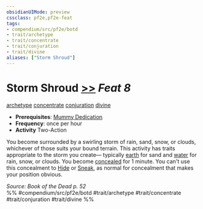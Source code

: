 ```yaml
---
obsidianUIMode: preview
cssclass: pf2e,pf2e-feat
tags:
- compendium/src/pf2e/botd
- trait/archetype
- trait/concentrate
- trait/conjuration
- trait/divine
aliases: ["Storm Shroud"]
---
```

# Storm Shroud  [>>](../../rules/core-rulebook/chapter-9-playing-the-game.md#Actions "Two-Action") *Feat 8*  
[archetype](../../rules/traits/archetype.md)  [concentrate](../../rules/traits/concentrate.md)  [conjuration](../../rules/traits/conjuration.md)  [divine](../../rules/traits/divine.md)  

- **Prerequisites**: [Mummy Dedication](mummy-dedication-botd.md)
- **Frequency**: once per hour
- **Activity** Two-Action

You become surrounded by a swirling storm of rain, sand, snow, or clouds, whichever of those suits your bound terrain. This activity has traits appropriate to the storm you create— typically [earth](../../rules/traits/earth.md) for sand and [water](../../rules/traits/water.md) for rain, snow, or clouds. You become [concealed](../../rules/conditions.md#Concealed) for 1 minute. You can't use this concealment to [Hide](../../rules/actions/hide.md) or [Sneak](../../rules/actions/sneak.md), as normal for concealment that makes your position obvious.

*Source: Book of the Dead p. 52*  
%% #compendium/src/pf2e/botd #trait/archetype #trait/concentrate #trait/conjuration #trait/divine %%